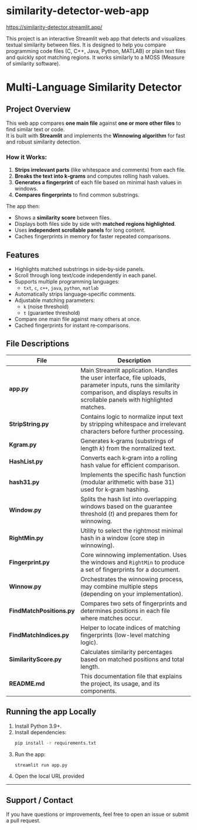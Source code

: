 # similarity-detector-web-app
https://similarity-detector.streamlit.app/ 

This project is an interactive Streamlit web app that detects and visualizes textual similarity between files. It is designed to help you compare programming code files (C, C++, Java, Python, MATLAB) or plain text files and quickly spot matching regions. It works similarly to a MOSS (Measure of similarity software).

# Multi‑Language Similarity Detector

## Project Overview
This web app compares **one main file** against **one or more other files** to find similar text or code.  
It is built with **Streamlit** and implements the **Winnowing algorithm** for fast and robust similarity detection.

### How it Works:
1. **Strips irrelevant parts** (like whitespace and comments) from each file.
2. **Breaks the text into k‑grams** and computes rolling hash values.
3. **Generates a fingerprint** of each file based on minimal hash values in windows.
4. **Compares fingerprints** to find common substrings.

The app then:
- Shows a **similarity score** between files.
- Displays both files side by side with **matched regions highlighted**.
- Uses **independent scrollable panels** for long content.
- Caches fingerprints in memory for faster repeated comparisons.


## Features
- Highlights matched substrings in side‑by‑side panels.
- Scroll through long text/code independently in each panel.
- Supports multiple programming languages:
  - `txt`, `c`, `c++`, `java`, `python`, `matlab`
- Automatically strips language‑specific comments.
- Adjustable matching parameters:
  - `k` (noise threshold)
  - `t` (guarantee threshold)
- Compare one main file against many others at once.
- Cached fingerprints for instant re‑comparisons.


## File Descriptions

| File | Description |
|------|-------------|
| **app.py** | Main Streamlit application. Handles the user interface, file uploads, parameter inputs, runs the similarity comparison, and displays results in scrollable panels with highlighted matches. |
| **StripString.py** | Contains logic to normalize input text by stripping whitespace and irrelevant characters before further processing. |
| **Kgram.py** | Generates k‑grams (substrings of length *k*) from the normalized text. |
| **HashList.py** | Converts each k‑gram into a rolling hash value for efficient comparison. |
| **hash31.py** | Implements the specific hash function (modular arithmetic with base 31) used for k‑gram hashing. |
| **Window.py** | Splits the hash list into overlapping windows based on the guarantee threshold (*t*) and prepares them for winnowing. |
| **RightMin.py** | Utility to select the rightmost minimal hash in a window (core step in winnowing). |
| **Fingerprint.py** | Core winnowing implementation. Uses the windows and `RightMin` to produce a set of fingerprints for a document. |
| **Winnow.py** | Orchestrates the winnowing process, may combine multiple steps (depending on your implementation). |
| **FindMatchPositions.py** | Compares two sets of fingerprints and determines positions in each file where matches occur. |
| **FindMatchIndices.py** | Helper to locate indices of matching fingerprints (low-level matching logic). |
| **SimilarityScore.py** | Calculates similarity percentages based on matched positions and total length. |
| **README.md** | This documentation file that explains the project, its usage, and its components. |



## Running the app Locally
1. Install Python 3.9+.
2. Install dependencies:
   ```bash
   pip install -r requirements.txt
3. Run the app:
   ```bash
   streamlit run app.py
4. Open the local URL provided 

---
## Support / Contact
If you have questions or improvements, feel free to open an issue or submit a pull request.
